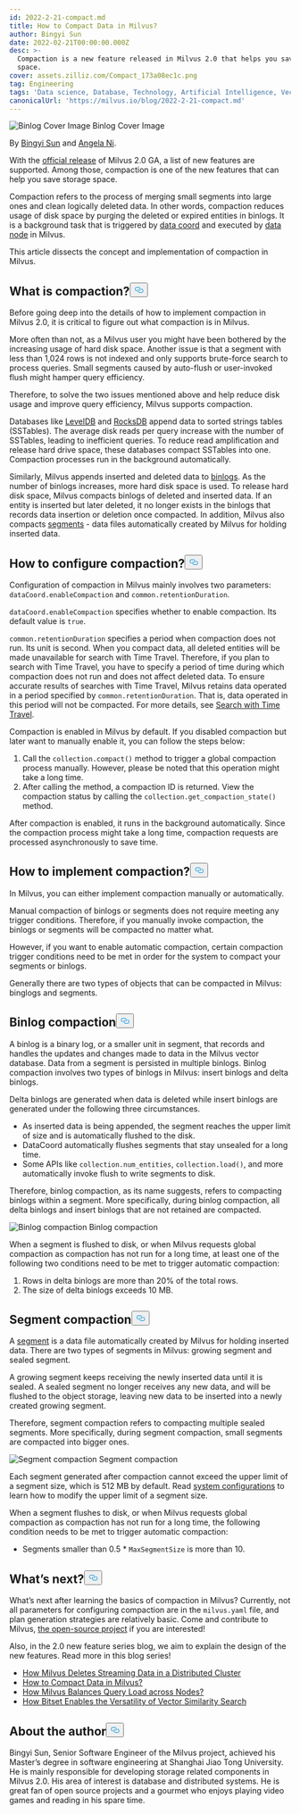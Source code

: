 ```yaml
---
id: 2022-2-21-compact.md
title: How to Compact Data in Milvus?
author: Bingyi Sun
date: 2022-02-21T00:00:00.000Z
desc: >-
  Compaction is a new feature released in Milvus 2.0 that helps you save storage
  space.
cover: assets.zilliz.com/Compact_173a08ec1c.png
tag: Engineering
tags: 'Data science, Database, Technology, Artificial Intelligence, Vector Management'
canonicalUrl: 'https://milvus.io/blog/2022-2-21-compact.md'
---
```

<p>
  <span class="img-wrapper">
    <img translate="no" src="https://assets.zilliz.com/Compact_173a08ec1c.png" alt="Binlog Cover Image" class="doc-image" id="binlog-cover-image" />
    <span>Binlog Cover Image</span>
  </span>
</p>
<p>By <a href="https://github.com/sunby">Bingyi Sun</a> and <a href="https://www.linkedin.com/in/yiyun-n-2aa713163/">Angela Ni</a>.</p>
<p>With the <a href="https://milvus.io/blog/2022-1-25-annoucing-general-availability-of-milvus-2-0.md">official release</a> of Milvus 2.0 GA, a list of new features are supported. Among those, compaction is one of the new features that can help you save storage space.</p>
<p>Compaction refers to the process of merging small segments into large ones and clean logically deleted data. In other words, compaction reduces usage of disk space by purging the deleted or expired entities in binlogs. It is a background task that is triggered by <a href="https://milvus.io/docs/v2.0.x/four_layers.md#Data-coordinator-data-coord">data coord</a> and executed by <a href="https://milvus.io/docs/v2.0.x/four_layers.md#Data-node">data node</a> in Milvus.</p>
<p>This article dissects the concept and implementation of compaction in Milvus.</p>
<h2 id="What-is-compaction" class="common-anchor-header">What is compaction?<button data-href="#What-is-compaction" class="anchor-icon" translate="no">
      <svg translate="no"
        aria-hidden="true"
        focusable="false"
        height="20"
        version="1.1"
        viewBox="0 0 16 16"
        width="16"
      >
        <path
          fill="#0092E4"
          fill-rule="evenodd"
          d="M4 9h1v1H4c-1.5 0-3-1.69-3-3.5S2.55 3 4 3h4c1.45 0 3 1.69 3 3.5 0 1.41-.91 2.72-2 3.25V8.59c.58-.45 1-1.27 1-2.09C10 5.22 8.98 4 8 4H4c-.98 0-2 1.22-2 2.5S3 9 4 9zm9-3h-1v1h1c1 0 2 1.22 2 2.5S13.98 12 13 12H9c-.98 0-2-1.22-2-2.5 0-.83.42-1.64 1-2.09V6.25c-1.09.53-2 1.84-2 3.25C6 11.31 7.55 13 9 13h4c1.45 0 3-1.69 3-3.5S14.5 6 13 6z"
        ></path>
      </svg>
    </button></h2><p>Before going deep into the details of how to implement compaction in Milvus 2.0, it is critical to figure out what compaction is in Milvus.</p>
<p>More often than not, as a Milvus user you might have been bothered by the increasing usage of hard disk space. Another issue is that a segment with less than 1,024 rows is not indexed and only supports brute-force search to process queries. Small segments caused by auto-flush or user-invoked flush might hamper query efficiency.</p>
<p>Therefore, to solve the two issues mentioned above and help reduce disk usage and improve query efficiency, Milvus supports compaction.</p>
<p>Databases like <a href="https://github.com/google/leveldb">LevelDB</a> and <a href="http://rocksdb.org/">RocksDB</a> append data to sorted strings tables (SSTables). The average disk reads per query increase with the number of SSTables, leading to inefficient queries. To reduce read amplification and release hard drive space, these databases compact SSTables into one. Compaction processes run in the background automatically.</p>
<p>Similarly, Milvus appends inserted and deleted data to <a href="https://github.com/milvus-io/milvus/blob/master/docs/developer_guides/chap08_binlog.md">binlogs</a>. As the number of binlogs increases, more hard disk space is used. To release hard disk space, Milvus compacts binlogs of deleted and inserted data. If an entity is inserted but later deleted, it no longer exists in the binlogs that records data insertion or deletion once compacted. In addition, Milvus also compacts <a href="https://milvus.io/docs/v2.0.x/glossary.md#Segment">segments</a> - data files automatically created by Milvus for holding inserted data.</p>
<h2 id="How-to-configure-compaction" class="common-anchor-header">How to configure compaction?<button data-href="#How-to-configure-compaction" class="anchor-icon" translate="no">
      <svg translate="no"
        aria-hidden="true"
        focusable="false"
        height="20"
        version="1.1"
        viewBox="0 0 16 16"
        width="16"
      >
        <path
          fill="#0092E4"
          fill-rule="evenodd"
          d="M4 9h1v1H4c-1.5 0-3-1.69-3-3.5S2.55 3 4 3h4c1.45 0 3 1.69 3 3.5 0 1.41-.91 2.72-2 3.25V8.59c.58-.45 1-1.27 1-2.09C10 5.22 8.98 4 8 4H4c-.98 0-2 1.22-2 2.5S3 9 4 9zm9-3h-1v1h1c1 0 2 1.22 2 2.5S13.98 12 13 12H9c-.98 0-2-1.22-2-2.5 0-.83.42-1.64 1-2.09V6.25c-1.09.53-2 1.84-2 3.25C6 11.31 7.55 13 9 13h4c1.45 0 3-1.69 3-3.5S14.5 6 13 6z"
        ></path>
      </svg>
    </button></h2><p>Configuration of compaction in Milvus mainly involves two parameters: <code translate="no">dataCoord.enableCompaction</code> and <code translate="no">common.retentionDuration</code>.</p>
<p><code translate="no">dataCoord.enableCompaction</code> specifies whether to enable compaction. Its default value is <code translate="no">true</code>.</p>
<p><code translate="no">common.retentionDuration</code> specifies a period when compaction does not run. Its unit is second. When you compact data, all deleted entities will be made unavailable for search with Time Travel. Therefore, if you plan to search with Time Travel, you have to specify a period of time during which compaction does not run and does not affect deleted data. To ensure accurate results of searches with Time Travel, Milvus retains data operated in a period specified by <code translate="no">common.retentionDuration</code>. That is, data operated in this period will not be compacted. For more details, see <a href="https://milvus.io/docs/v2.0.x/timetravel.md">Search with Time Travel</a>.</p>
<p>Compaction is enabled in Milvus by default. If you disabled compaction but later want to manually enable it, you can follow the steps below:</p>
<ol>
<li>Call the <code translate="no">collection.compact()</code> method to trigger a global compaction process manually. However, please be noted that this operation might take a long time.</li>
<li>After calling the method, a compaction ID is returned. View the compaction status by calling the <code translate="no">collection.get_compaction_state()</code> method.</li>
</ol>
<p>After compaction is enabled, it runs in the background automatically. Since the compaction process might take a long time, compaction requests are processed asynchronously to save time.</p>
<h2 id="How-to-implement-compaction" class="common-anchor-header">How to implement compaction?<button data-href="#How-to-implement-compaction" class="anchor-icon" translate="no">
      <svg translate="no"
        aria-hidden="true"
        focusable="false"
        height="20"
        version="1.1"
        viewBox="0 0 16 16"
        width="16"
      >
        <path
          fill="#0092E4"
          fill-rule="evenodd"
          d="M4 9h1v1H4c-1.5 0-3-1.69-3-3.5S2.55 3 4 3h4c1.45 0 3 1.69 3 3.5 0 1.41-.91 2.72-2 3.25V8.59c.58-.45 1-1.27 1-2.09C10 5.22 8.98 4 8 4H4c-.98 0-2 1.22-2 2.5S3 9 4 9zm9-3h-1v1h1c1 0 2 1.22 2 2.5S13.98 12 13 12H9c-.98 0-2-1.22-2-2.5 0-.83.42-1.64 1-2.09V6.25c-1.09.53-2 1.84-2 3.25C6 11.31 7.55 13 9 13h4c1.45 0 3-1.69 3-3.5S14.5 6 13 6z"
        ></path>
      </svg>
    </button></h2><p>In Milvus, you can either implement compaction manually or automatically.</p>
<p>Manual compaction of binlogs or segments does not require meeting any trigger conditions. Therefore, if you manually invoke compaction, the binlogs or segments will be compacted no matter what.</p>
<p>However, if you want to enable automatic compaction, certain compaction trigger conditions need to be met in order for the system to compact your segments or binlogs.</p>
<p>Generally there are two types of objects that can be compacted in Milvus: binglogs and segments.</p>
<h2 id="Binlog-compaction" class="common-anchor-header">Binlog compaction<button data-href="#Binlog-compaction" class="anchor-icon" translate="no">
      <svg translate="no"
        aria-hidden="true"
        focusable="false"
        height="20"
        version="1.1"
        viewBox="0 0 16 16"
        width="16"
      >
        <path
          fill="#0092E4"
          fill-rule="evenodd"
          d="M4 9h1v1H4c-1.5 0-3-1.69-3-3.5S2.55 3 4 3h4c1.45 0 3 1.69 3 3.5 0 1.41-.91 2.72-2 3.25V8.59c.58-.45 1-1.27 1-2.09C10 5.22 8.98 4 8 4H4c-.98 0-2 1.22-2 2.5S3 9 4 9zm9-3h-1v1h1c1 0 2 1.22 2 2.5S13.98 12 13 12H9c-.98 0-2-1.22-2-2.5 0-.83.42-1.64 1-2.09V6.25c-1.09.53-2 1.84-2 3.25C6 11.31 7.55 13 9 13h4c1.45 0 3-1.69 3-3.5S14.5 6 13 6z"
        ></path>
      </svg>
    </button></h2><p>A binlog is a binary log, or a smaller unit in segment, that records and handles the updates and changes made to data in the Milvus vector database. Data from a segment is persisted in multiple binlogs. Binlog compaction involves two types of binlogs in Milvus: insert binlogs and delta binlogs.</p>
<p>Delta binlogs are generated when data is deleted while insert binlogs are generated under the following three circumstances.</p>
<ul>
<li>As inserted data is being appended, the segment reaches the upper limit of size and is automatically flushed to the disk.</li>
<li>DataCoord automatically flushes segments that stay unsealed for a long time.</li>
<li>Some APIs like <code translate="no">collection.num_entities</code>, <code translate="no">collection.load()</code>, and more automatically invoke flush to write segments to disk.</li>
</ul>
<p>Therefore, binlog compaction, as its name suggests, refers to compacting binlogs within a segment. More specifically, during binlog compaction, all delta binlogs and insert binlogs that are not retained are compacted.</p>
<p>
  <span class="img-wrapper">
    <img translate="no" src="https://assets.zilliz.com/binlog_compaction_d7f8f910c8.png" alt="Binlog compaction" class="doc-image" id="binlog-compaction" />
    <span>Binlog compaction</span>
  </span>
</p>
<p>When a segment is flushed to disk, or when Milvus requests global compaction as compaction has not run for a long time, at least one of the following two conditions need to be met to trigger automatic compaction:</p>
<ol>
<li>Rows in delta binlogs are more than 20% of the total rows.</li>
<li>The size of delta binlogs exceeds 10 MB.</li>
</ol>
<h2 id="Segment-compaction" class="common-anchor-header">Segment compaction<button data-href="#Segment-compaction" class="anchor-icon" translate="no">
      <svg translate="no"
        aria-hidden="true"
        focusable="false"
        height="20"
        version="1.1"
        viewBox="0 0 16 16"
        width="16"
      >
        <path
          fill="#0092E4"
          fill-rule="evenodd"
          d="M4 9h1v1H4c-1.5 0-3-1.69-3-3.5S2.55 3 4 3h4c1.45 0 3 1.69 3 3.5 0 1.41-.91 2.72-2 3.25V8.59c.58-.45 1-1.27 1-2.09C10 5.22 8.98 4 8 4H4c-.98 0-2 1.22-2 2.5S3 9 4 9zm9-3h-1v1h1c1 0 2 1.22 2 2.5S13.98 12 13 12H9c-.98 0-2-1.22-2-2.5 0-.83.42-1.64 1-2.09V6.25c-1.09.53-2 1.84-2 3.25C6 11.31 7.55 13 9 13h4c1.45 0 3-1.69 3-3.5S14.5 6 13 6z"
        ></path>
      </svg>
    </button></h2><p>A <a href="https://milvus.io/docs/v2.0.x/glossary.md#Segment">segment</a> is a data file automatically created by Milvus for holding inserted data. There are two types of segments in Milvus: growing segment and sealed segment.</p>
<p>A growing segment keeps receiving the newly inserted data until it is sealed. A sealed segment no longer receives any new data, and will be flushed to the object storage, leaving new data to be inserted into a newly created growing segment.</p>
<p>Therefore, segment compaction refers to compacting multiple sealed segments. More specifically, during segment compaction, small segments are compacted into bigger ones.</p>
<p>
  <span class="img-wrapper">
    <img translate="no" src="https://assets.zilliz.com/segment_compaction_92eecc0e55.jpeg" alt="Segment compaction" class="doc-image" id="segment-compaction" />
    <span>Segment compaction</span>
  </span>
</p>
<p>Each segment generated after compaction cannot exceed the upper limit of a segment size, which is 512 MB by default. Read <a href="https://milvus.io/docs/v2.0.x/system_configuration.md">system configurations</a> to learn how to modify the upper limit of a segment size.</p>
<p>When a segment flushes to disk, or when Milvus requests global compaction as compaction has not run for a long time, the following condition needs to be met to trigger automatic compaction:</p>
<ul>
<li>Segments smaller than 0.5 * <code translate="no">MaxSegmentSize</code> is more than 10.</li>
</ul>
<h2 id="Whats-next" class="common-anchor-header">What’s next?<button data-href="#Whats-next" class="anchor-icon" translate="no">
      <svg translate="no"
        aria-hidden="true"
        focusable="false"
        height="20"
        version="1.1"
        viewBox="0 0 16 16"
        width="16"
      >
        <path
          fill="#0092E4"
          fill-rule="evenodd"
          d="M4 9h1v1H4c-1.5 0-3-1.69-3-3.5S2.55 3 4 3h4c1.45 0 3 1.69 3 3.5 0 1.41-.91 2.72-2 3.25V8.59c.58-.45 1-1.27 1-2.09C10 5.22 8.98 4 8 4H4c-.98 0-2 1.22-2 2.5S3 9 4 9zm9-3h-1v1h1c1 0 2 1.22 2 2.5S13.98 12 13 12H9c-.98 0-2-1.22-2-2.5 0-.83.42-1.64 1-2.09V6.25c-1.09.53-2 1.84-2 3.25C6 11.31 7.55 13 9 13h4c1.45 0 3-1.69 3-3.5S14.5 6 13 6z"
        ></path>
      </svg>
    </button></h2><p>What’s next after learning the basics of compaction in Milvus? Currently, not all parameters for configuring compaction are in the <code translate="no">milvus.yaml</code> file, and plan generation strategies are relatively basic. Come and contribute to Milvus, <a href="https://github.com/milvus-io">the open-source project</a> if you are interested!</p>
<p>Also, in the 2.0 new feature series blog, we aim to explain the design of the new features. Read more in this blog series!</p>
<ul>
<li><a href="https://milvus.io/blog/2022-02-07-how-milvus-deletes-streaming-data-in-distributed-cluster.md">How Milvus Deletes Streaming Data in a Distributed Cluster</a></li>
<li><a href="https://milvus.io/blog/2022-2-21-compact.md">How to Compact Data in Milvus?</a></li>
<li><a href="https://milvus.io/blog/2022-02-28-how-milvus-balances-query-load-across-nodes.md">How Milvus Balances Query Load across Nodes?</a></li>
<li><a href="https://milvus.io/blog/2022-2-14-bitset.md">How Bitset Enables the Versatility of Vector Similarity Search</a></li>
</ul>
<h2 id="About-the-author" class="common-anchor-header">About the author<button data-href="#About-the-author" class="anchor-icon" translate="no">
      <svg translate="no"
        aria-hidden="true"
        focusable="false"
        height="20"
        version="1.1"
        viewBox="0 0 16 16"
        width="16"
      >
        <path
          fill="#0092E4"
          fill-rule="evenodd"
          d="M4 9h1v1H4c-1.5 0-3-1.69-3-3.5S2.55 3 4 3h4c1.45 0 3 1.69 3 3.5 0 1.41-.91 2.72-2 3.25V8.59c.58-.45 1-1.27 1-2.09C10 5.22 8.98 4 8 4H4c-.98 0-2 1.22-2 2.5S3 9 4 9zm9-3h-1v1h1c1 0 2 1.22 2 2.5S13.98 12 13 12H9c-.98 0-2-1.22-2-2.5 0-.83.42-1.64 1-2.09V6.25c-1.09.53-2 1.84-2 3.25C6 11.31 7.55 13 9 13h4c1.45 0 3-1.69 3-3.5S14.5 6 13 6z"
        ></path>
      </svg>
    </button></h2><p>Bingyi Sun, Senior Software Engineer of the Milvus project, achieved his Master’s degree in software engineering at Shanghai Jiao Tong University. He is mainly responsible for developing storage related components in Milvus 2.0. His area of interest is database and distributed systems. He is great fan of open source projects and a gourmet who enjoys playing video games and reading in his spare time.</p>
